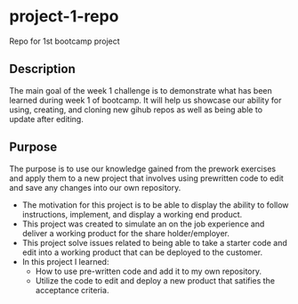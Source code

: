 # project-1-repo
Repo for 1st bootcamp project

## Description
The main goal of the week 1 challenge is to demonstrate what has been learned during week 1 of bootcamp.
It will help us showcase our ability for using, creating, and cloning new gihub repos as well as being able to update after editing.

## Purpose
The purpose is to use our knowledge gained from the prework exercises and apply them to a new project that involves using prewritten code to edit and save any changes into our own repository.
- The motivation for this project is to be able to display the ability to follow instructions, implement, and display a working end product.
- This project was created to simulate an on the job experience and deliver a working product for the share holder/employer.
- This project solve issues related to being able to take a starter code and edit into a working product that can be deployed to the customer.
- In this project I learned:
  - How to use pre-written code and add it to my own repository.
  - Utilize the code to edit and deploy a new product that satifies the acceptance criteria.
